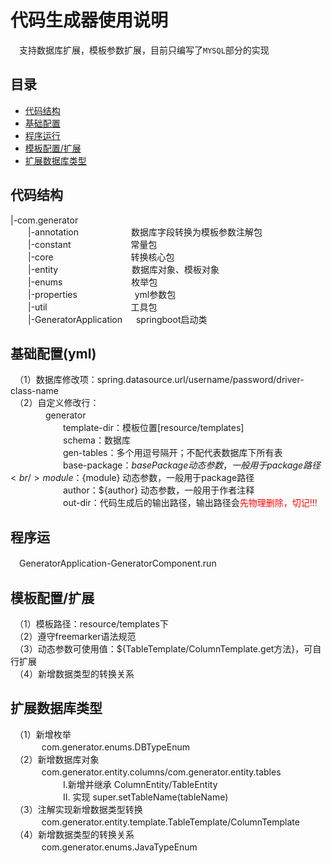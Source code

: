 **代码生成器使用说明**       
==============                           
　支持数据库扩展，模板参数扩展，目前只编写了`MYSQL`部分的实现

## **目录**
* [代码结构](#代码结构)
* [基础配置](#基础配置)
* [程序运行](#程序运行)
* [模板配置/扩展](#模板配置/扩展)
* [扩展数据库类型](#扩展数据库类型)


## 代码结构
|-com.generator<br/>
　　|-annotation　　　　　　数据库字段转换为模板参数注解包<br/>
　　|-constant　 　 　 　　　常量包<br/>
　　|-core 　 　　　　　　 　转换核心包<br/>
　　|-entity 　 　 　　 　 　　数据库对象、模板对象<br/>
　　|-enums 　 　 　　　　　枚举包<br/>
　　|-properties 　 　　　　　yml参数包<br/>
　　|-util 　 　　　　　　　　工具包<br/>
　　|-GeneratorApplication 　 springboot启动类<br/>

## 基础配置(yml)
　（1）数据库修改项：spring.datasource.url/username/password/driver-class-name<br/>
　（2）自定义修改行：<br/>
　　　　generator<br/>
　　　　　　template-dir：模板位置[resource/templates]<br/>
　　　　　　schema：数据库<br/>
　　　　　　gen-tables：多个用逗号隔开；不配代表数据库下所有表<br/>
　　　　　　base-package：${basePackage} 动态参数，一般用于package路径<br/>
　　　　　　module：${module} 动态参数，一般用于package路径<br/>
　　　　　　author：${author} 动态参数，一般用于作者注释<br/>
　　　　　　out-dir：代码生成后的输出路径，输出路径会<font color=#FF0000>先物理删除，切记!!!</font><br/>

## 程序运
　GeneratorApplication-GeneratorComponent.run

## 模板配置/扩展
　（1）模板路径：resource/templates下<br/>
　（2）遵守freemarker语法规范<br/>
　（3）动态参数可使用值：${TableTemplate/ColumnTemplate.get方法}，可自行扩展<br/>
　（4）新增数据类型的转换关系<br/>

## 扩展数据库类型
　（1）新增枚举<br/>
 　 　 　com.generator.enums.DBTypeEnum<br/>
　（2）新增数据库对象<br/>
 　 　 　com.generator.entity.columns/com.generator.entity.tables<br/>
　　　　　　I.新增并继承 ColumnEntity/TableEntity<br/>
　　　　　　II. 实现 super.setTableName(tableName)<br/>
　（3）注解实现新增数据类型转换<br/>
 　 　 　com.generator.entity.template.TableTemplate/ColumnTemplate <br/>
　（4）新增数据类型的转换关系<br/>
  　 　 　com.generator.enums.JavaTypeEnum<br/>
